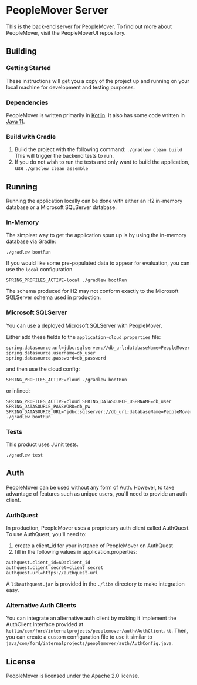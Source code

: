 # PeopleMover Server
This is the back-end server for PeopleMover. To find out more about PeopleMover, visit the PeopleMoverUI repository.

## Building

### Getting Started
These instructions will get you a copy of the project up and running on your local machine for development and testing purposes.

### Dependencies
PeopleMover is written primarily in [Kotlin](https://kotlinlang.org/). It also has some code written in 
[Java 11](https://openjdk.java.net/projects/jdk/11/).

### Build with Gradle
1. Build the project with the following command: `./gradlew clean build` This will trigger the backend tests to run.
2. If you do not wish to run the tests and only want to build the application, use `./gradlew clean assemble`

## Running
Running the application locally can be done with either an H2 in-memory database or a Microsoft SQLServer database.

### In-Memory
The simplest way to get the application spun up is by using the in-memory database via Gradle:
```
./gradlew bootRun
```
If you would like some pre-populated data to appear for evaluation, you can use the `local` configuration.
```
SPRING_PROFILES_ACTIVE=local ./gradlew bootRun
```
The schema produced for H2 may not conform exactly to the Microsoft SQLServer schema used in production.

### Microsoft SQLServer
You can use a deployed Microsoft SQLServer with PeopleMover.

Either add these fields to the `application-cloud.properties` file:
```
spring.datasource.url=jdbc:sqlserver://db_url;databaseName=PeopleMover
spring.datasource.username=db_user
spring.datasource.password=db_password
```
and then use the cloud config:
```
SPRING_PROFILES_ACTIVE=cloud ./gradlew bootRun
```
or inlined:
```
SPRING_PROFILES_ACTIVE=cloud SPRING_DATASOURCE_USERNAME=db_user SPRING_DATASOURCE_PASSWORD=db_pw SPRING_DATASOURCE_URL="jdbc:sqlserver://db_url;databaseName=PeopleMover" ./gradlew bootRun
```

### Tests

This product uses JUnit tests.
```
./gradlew test
```

## Auth
PeopleMover can be used without any form of Auth. However, to take advantage of features such as unique users, you'll
need to provide an auth client.

### AuthQuest
In production, PeopleMover uses a proprietary auth client called AuthQuest. To use AuthQuest, you'll need to:
1. create a client_id for your instance of PeopleMover on AuthQuest
2. fill in the following values in application.properties:
```
authquest.client_id=AQ:client_id
authquest.client_secret=client_secret
authquest.url=https://authquest-url
```
A `libauthquest.jar` is provided in the `./libs` directory to make integration easy.

### Alternative Auth Clients
You can integrate an alternative auth client by making it implement the AuthClient Interface provided at
`kotlin/com/ford/internalprojects/peoplemover/auth/AuthClient.kt`. Then, you can create a custom configuration file to
 use it similar to `java/com/ford/internalprojects/peoplemover/auth/AuthConfig.java`.
 
## License

PeopleMover is licensed under the Apache 2.0 license.
